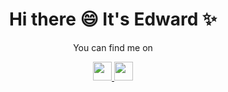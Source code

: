 <h1 align='center'>Hi there 😄 It's Edward ✨</h1>

<div display="inline-block" align="center">
  <p>You can find me on</p>
  <a href="https://www.linkedin.com/in/edward-cheng-015894229/" target="_blank">
    <img height="30px" src="https://img.shields.io/badge/LinkedIn-0077B5?style=for-the-badge&logo=linkedin&logoColor=white">
  </a>
  <a href="https://ed-cheng.github.io/" target="_blank">
    <img height="30px" src="https://img.shields.io/badge/GitHub-100000?style=for-the-badge&logo=github&logoColor=white"/>
  </a>
</div>

<!--
**Ed-Cheng/Ed-Cheng** is a ✨ _special_ ✨ repository because its `README.md` (this file) appears on your GitHub profile.

Here are some ideas to get you started:

- 🔭 I’m currently working on ...
- 🌱 I’m currently learning ...
- 👯 I’m looking to collaborate on ...
- 🤔 I’m looking for help with ...
- 💬 Ask me about ...
- 📫 How to reach me: ...
- 😄 Pronouns: ...
- ⚡ Fun fact: ... 
-->

